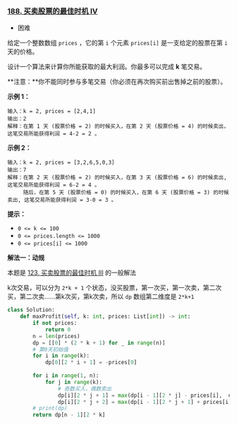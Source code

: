 ### [188. 买卖股票的最佳时机 IV](https://leetcode.cn/problems/best-time-to-buy-and-sell-stock-iv/)

- 困难

给定一个整数数组 `prices` ，它的第 `i` 个元素 `prices[i]` 是一支给定的股票在第 `i` 天的价格。

设计一个算法来计算你所能获取的最大利润。你最多可以完成 **k** 笔交易。

**注意：**你不能同时参与多笔交易（你必须在再次购买前出售掉之前的股票）。

**示例 1：**

```
输入：k = 2, prices = [2,4,1]
输出：2
解释：在第 1 天 (股票价格 = 2) 的时候买入，在第 2 天 (股票价格 = 4) 的时候卖出，这笔交易所能获得利润 = 4-2 = 2 。
```

**示例 2：**

```
输入：k = 2, prices = [3,2,6,5,0,3]
输出：7
解释：在第 2 天 (股票价格 = 2) 的时候买入，在第 3 天 (股票价格 = 6) 的时候卖出, 这笔交易所能获得利润 = 6-2 = 4 。
     随后，在第 5 天 (股票价格 = 0) 的时候买入，在第 6 天 (股票价格 = 3) 的时候卖出, 这笔交易所能获得利润 = 3-0 = 3 。
```

**提示：**

- `0 <= k <= 100`
- `0 <= prices.length <= 1000`
- `0 <= prices[i] <= 1000`

**解法一：动规**

本题是 [123. 买卖股票的最佳时机 III](https://leetcode.cn/problems/best-time-to-buy-and-sell-stock-iii/) 的一般解法

k次交易，可以分为 `2*k + 1` 个状态，没买股票，第一次买，第一次卖，第二次买，第二次卖……第k次买，第k次卖，所以 `dp` 数组第二维度是 `2*k+1`

```python
class Solution:
    def maxProfit(self, k: int, prices: List[int]) -> int:
        if not prices:
            return 0
        n = len(prices)
        dp = [[0] * (2 * k + 1) for _ in range(n)]
        # 第0天初始值
        for i in range(k):
            dp[0][2 * i + 1] = -prices[0]
        
        for i in range(1, n):
            for j in range(k):
                # 奇数买入，偶数卖出
                dp[i][2 * j + 1] = max(dp[i - 1][2 * j] - prices[i],  dp[i - 1][2 * j + 1])
                dp[i][2 * j + 2] = max(dp[i - 1][2 * j + 1] + prices[i], dp[i - 1][2 * j + 2])
        # print(dp)
        return dp[n - 1][2 * k]
```

